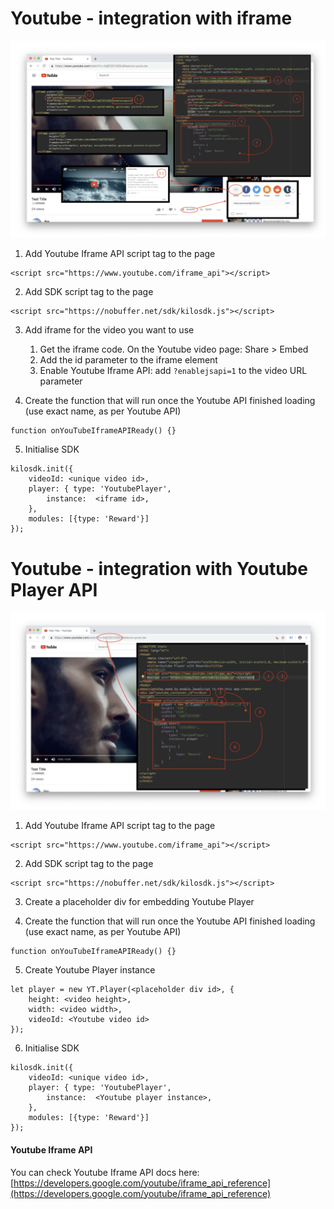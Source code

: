# Youtube - integration with iframe
![image](https://raw.githubusercontent.com/verasitytech/docs/master/integrations/img/Youtube_iframe.png)
 
1. Add Youtube Iframe API script tag to the page
```
<script src="https://www.youtube.com/iframe_api"></script>
```

2. Add SDK script tag to the page
```
<script src="https://nobuffer.net/sdk/kilosdk.js"></script>
```

3. Add iframe for the video you want to use
	1. Get the iframe code. On the Youtube video page: Share > Embed
	2. Add the id parameter to the iframe element
	3. Enable Youtube Iframe API: add ```?enablejsapi=1``` to the video URL parameter

4. Create the function that will run once the Youtube API finished loading (use exact name, as per Youtube API)
```
function onYouTubeIframeAPIReady() {}
```

5. Initialise SDK
```
kilosdk.init({
	videoId: <unique video id>,
	player: { type: 'YoutubePlayer',
		instance:  <iframe id>,
	},
	modules: [{type: 'Reward'}]
});
```

# Youtube - integration with Youtube Player API
![image](https://raw.githubusercontent.com/verasitytech/docs/master/integrations/img/Youtube_api.png)
 
1. Add Youtube Iframe API script tag to the page
```
<script src="https://www.youtube.com/iframe_api"></script>
```

2. Add SDK script tag to the page
```
<script src="https://nobuffer.net/sdk/kilosdk.js"></script>
```

3. Create a placeholder div for embedding Youtube Player

4. Create the function that will run once the Youtube API finished loading (use exact name, as per Youtube API)
```
function onYouTubeIframeAPIReady() {}
```

5. Create Youtube Player instance
```
let player = new YT.Player(<placeholder div id>, {
	height: <video height>,
	width: <video width>,
	videoId: <Youtube video id>
});
```

6. Initialise SDK
```
kilosdk.init({
	videoId: <unique video id>,
	player: { type: 'YoutubePlayer',
		instance:  <Youtube player instance>,
	},
	modules: [{type: 'Reward'}]
});
```


#### Youtube Iframe API

You can check Youtube Iframe API docs here: [https://developers.google.com/youtube/iframe_api_reference](https://developers.google.com/youtube/iframe_api_reference)
